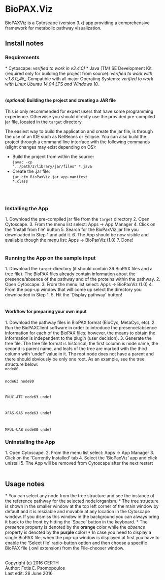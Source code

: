 BioPAX.Viz
==========

BioPAXViz is a Cytoscape (version 3.x) app providing a comprehensive framework for metabolic pathway visualization.


<h2>Install notes</h2>
<h3>Requirements</h3>
* Cytoscape: <i>verified to work in v3.4.0)</i>
* Java (TM) SE Development Kit (required only for building the project from source): <i>verified to work with v.1.8.0_45_</i>
Compatible with all major Operating Systems: <i>verified to work with Linux Ubuntu 14.04 LTS and Windows 10_</i>
<br/>
<br/>


<h4>(<i>optional</i>) Building the project and creating a JAR file</h4>
This is only recommended for expert users that have some programming experience. Otherwise you should directly use the provided pre-compiled jar file, located in the <code>target</code> directory.

The easiest way to build the application and create the jar file, is through the use of an IDE such as NetBeans or Eclipse.
You can also build the project through a command line interface with the following commands (slight changes may exist depending on OS):
* Build the project from within the source:<br/>
<code>javac -cp ".:/path/2/library/jar/files" *.java</code>
* Create the .jar file:<br/>
<code>jar cfm BioPaxViz.jar app-manifest *.class</code>
<br/>
<br/>


<h3>Installing the App</h3>
1. Download the pre-compiled jar file from the <code>target</code> directory
2. Open Cytoscape. 
3. From the menu list select: Apps -> App Manager 
4. Click on the 'Install from file' button
5. Search for the BioPaxViz.jar file you downloaded in Step 1 and add it.
6. The App should be now visible and available though the menu list: Apps -> BioPaxViz (1.0)
7. Done!
<br/>
<br/>

<h3>Running the App on the sample input</h3>
1. Download the <code>target</code> directory (it should contain 39 BioPAX files and a tree file). The BioPAX files already contain information about the presence/absence of the pathway and of the proteins within the pathway.
2. Open Cytoscape.
3. From the menu list select:
Apps -> BioPaxViz (1.0)
4. From the pop-up window that will come up select the directory you downloaded in Step 1.
5. Hit the 'Display pathway' button!
<br/>
<br/>

<h4>Workflow for preparing your own input</h3>
1. Download the pathway files in BioPAX format (BioCyc, MetaCyc, etc).
2. Run the BioPAXClient software in order to introduce the presence/absence information for each of the BioPAX files; however, the means to obtain the information is independent to the plugin (user decision).
3. Generate the tree file. The tree file format is historical; the first column is node name, the second is parent name, and leafs of the tree are marked with the third column with ‘undef’ value in it. The root node does not have a parent and there should obviously be only one root. As an example, see the tree structure below:

<code>
node80

node63		node80

FNUC-ATC	node63	undef

XFAS-9A5	node63	undef

MPUL-UAB	node80	undef
</code>


<h3>Uninstalling the App</h3>
1. Open Cytoscape. 
2. From the menu list select: Apps -> App Manager 
3. Click on the 'Currently Installed' tab
4. Select the 'BioPaxViz' app and click unistall
5. The App will be removed from Cytoscape after the next restart
<br/>
<br/>


<h2>Usage notes</h2>
* You can select any node from the tree structure and see the instance of the reference pathway for the selected node/organism. 
* The tree structure is shown in the smaller window at the top left corner of the main window by default and it is resizable and movable at any location in the Cytoscape window. If you dismiss this window in the background you can always bring it back to the front by hitting the 'Space' button in the keyboard.
* The <i>presence</i> property is denoted by the <b>orange</b> color while the <i>absence</i> property is denoted by the <b>purple</b> color!
* In case you need to display a single BioPAX file, when the pop-up window is displayed at first you have to enable the 'Select file' radio-button option and then choose a specific BioPAX file (.owl extension) from the File-chooser window.
<br/>
<br/>

Copyright (c) 2016 CERTH<br/>
Author: Fotis E. Psomopoulos<br/>
Last edit: 29 June 2016
